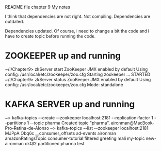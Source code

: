 README file chapter 9 My notes


I think that dependencies are not right. Not compiling. Dependencies are outdated.

Dependencies updated. Of course, i need to change a bit the code and i have to create topic before running the code.

# ZOOKEEPER up and running
~/I/Chapter9> zkServer start
ZooKeeper JMX enabled by default
Using config: /usr/local/etc/zookeeper/zoo.cfg
Starting zookeeper ... STARTED
~/I/Chapter9> zkServer status
ZooKeeper JMX enabled by default
Using config: /usr/local/etc/zookeeper/zoo.cfg
Mode: standalone

# KAFKA SERVER up and running 


~> kafka-topics --create --zookeeper localhost:2181 --replication-factor 1 --partitions 1  --topic pharma
Created topic "pharma".
aironman@MacBook-Pro-Retina-de-Alonso ~> kafka-topics --list --zookeeper localhost:2181
MJPpA
Obq6c
__consumer_offsets
ad-events
aironman
amazonRatingsTopic
consumer-tutorial
filtered
greeting
mali
my-topic
new-aironman
okQl2
partitioned
pharma
test
